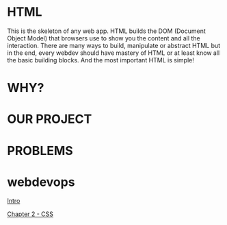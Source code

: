 # HTML

This is the skeleton of any web app. HTML builds the DOM (Document Object Model) that browsers use to show you the content and all the interaction. There are many ways to build, manipulate or abstract HTML but in the end, every webdev should have mastery of HTML or at least know all the basic building blocks. And the most important HTML is simple!

# WHY?

# OUR PROJECT

# PROBLEMS

# webdevops
[Intro](../readme.md)

[Chapter 2 - CSS](chapter2.md) 
